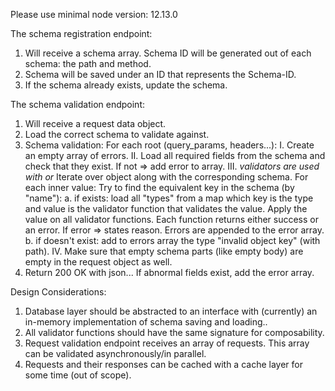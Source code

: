 Please use minimal node version: 12.13.0

The schema registration endpoint:
1. Will receive a schema array. Schema ID will be generated out of each schema: the path and method.
2. Schema will be saved under an ID that represents the Schema-ID.
3. If the schema already exists, update the schema.

The schema validation endpoint:
1. Will receive a request data object.
2. Load the correct schema to validate against.
3. Schema validation: For each root (query_params, headers...):
	I. Create an empty array of errors.
	II. Load all required fields from the schema and check that they exist. If not => add error to array.
    III. *validators are used with or* Iterate over object along with the corresponding schema. For each inner value:
        Try to find the equivalent key in the schema (by "name"):
		    a. if exists: load all "types" from a map which key is the type and value is the validator function that validates the value. Apply the value on all validator functions. Each function returns either success or an error. If error => states reason.
Errors are appended to the error array.
         	b. if doesn't exist: add to errors array the type "invalid object key" (with path).
    IV. Make sure that empty schema parts (like empty body) are empty in the request object as well.
4. Return 200 OK with json... If abnormal fields exist, add the error array.

Design Considerations:
1. Database layer should be abstracted to an interface with (currently) an in-memory implementation of schema saving and loading..
2. All validator functions should have the same signature for composability.
3. Request validation endpoint receives an array of requests. This array can be validated asynchronously/in parallel.
4. Requests and their responses can be cached with a cache layer for some time (out of scope).
